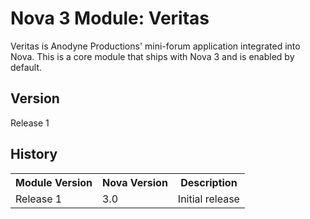 # Nova 3 Module: Veritas

Veritas is Anodyne Productions' mini-forum application integrated into Nova. This is a core module that ships with Nova 3 and is enabled by default.

## Version

Release 1

## History

<table>
	<tr>
		<th>Module Version</th><th>Nova Version</th><th>Description</th>
	</tr>
	<tr>
		<td>Release 1</td><td>3.0</td><td>Initial release</td>
	</tr>
</table>